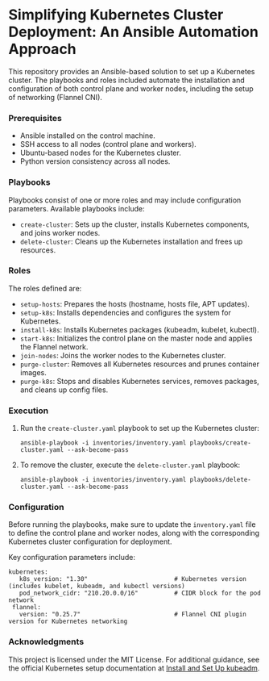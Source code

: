 # Simplifying Kubernetes Cluster Deployment: An Ansible Automation Approach

This repository provides an Ansible-based solution to set up a Kubernetes cluster. The playbooks and roles included automate the installation and configuration of both control plane and worker nodes, including the setup of networking (Flannel CNI). 

### Prerequisites

- Ansible installed on the control machine.
- SSH access to all nodes (control plane and workers).
- Ubuntu-based nodes for the Kubernetes cluster.
- Python version consistency across all nodes.


### Playbooks

Playbooks consist of one or more roles and may include configuration parameters. Available playbooks include:
- `create-cluster`: Sets up the cluster, installs Kubernetes components, and joins worker nodes.
- `delete-cluster`: Cleans up the Kubernetes installation and frees up resources.

### Roles

The roles defined are:
- `setup-hosts`: Prepares the hosts (hostname, hosts file, APT updates).
- `setup-k8s`: Installs dependencies and configures the system for Kubernetes.
- `install-k8s`: Installs Kubernetes packages (kubeadm, kubelet, kubectl).
- `start-k8s`: Initializes the control plane on the master node and applies the Flannel network.
- `join-nodes`: Joins the worker nodes to the Kubernetes cluster.
- `purge-cluster`: Removes all Kubernetes resources and prunes container images.
- `purge-k8s`: Stops and disables Kubernetes services, removes packages, and cleans up config files.

### Execution

1. Run the `create-cluster.yaml` playbook to set up the Kubernetes cluster:

   ```
   ansible-playbook -i inventories/inventory.yaml playbooks/create-cluster.yaml --ask-become-pass
   ```

2. To remove the cluster, execute the `delete-cluster.yaml` playbook:

   ```
   ansible-playbook -i inventories/inventory.yaml playbooks/delete-cluster.yaml --ask-become-pass
   ```

### Configuration

Before running the playbooks, make sure to update the `inventory.yaml` file to define the control plane and worker nodes, along with the corresponding Kubernetes cluster configuration for deployment. 

Key configuration parameters include:

   ```
   kubernetes:
      k8s_version: "1.30"                        # Kubernetes version (includes kubelet, kubeadm, and kubectl versions)
      pod_network_cidr: "210.20.0.0/16"          # CIDR block for the pod network  
    flannel:
      version: "0.25.7"                          # Flannel CNI plugin version for Kubernetes networking
   ```

### Acknowledgments

This project is licensed under the MIT License. For additional guidance, see the official Kubernetes setup documentation at [Install and Set Up kubeadm](https://v1-30.docs.kubernetes.io/docs/setup/production-environment/tools/kubeadm/install-kubeadm/).